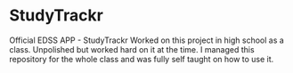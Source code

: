 # StudyTrackr
Official EDSS APP - StudyTrackr
Worked on this project in high school as a class. Unpolished but worked hard on it at the time. 
I managed this repository for the whole class and was fully self taught on how to use it.
